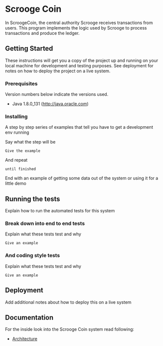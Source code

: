 # Scrooge Coin

In ScroogeCoin, the central authority Scrooge receives transactions from users.
This program implements the logic used by Scrooge to process transactions and produce the ledger. 

## Getting Started

These instructions will get you a copy of the project up and running on your local machine for development and testing purposes. See deployment for notes on how to deploy the project on a live system.

### Prerequisites

Version numbers below indicate the versions used.

 * Java 1.8.0_131 (http://java.oracle.com)


### Installing

A step by step series of examples that tell you have to get a development env running

Say what the step will be

```
Give the example
```

And repeat

```
until finished
```

End with an example of getting some data out of the system or using it for a little demo

## Running the tests

Explain how to run the automated tests for this system

### Break down into end to end tests

Explain what these tests test and why

```
Give an example
```

### And coding style tests

Explain what these tests test and why

```
Give an example
```

## Deployment

Add additional notes about how to deploy this on a live system

## Documentation

For the inside look into the Scrooge Coin system read following:
* [Architecture](Architecture.md)

